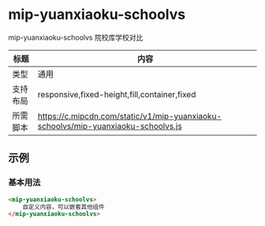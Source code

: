 # mip-yuanxiaoku-schoolvs

mip-yuanxiaoku-schoolvs 院校库学校对比

标题|内容
----|----
类型|通用
支持布局|responsive,fixed-height,fill,container,fixed
所需脚本|https://c.mipcdn.com/static/v1/mip-yuanxiaoku-schoolvs/mip-yuanxiaoku-schoolvs.js

## 示例

### 基本用法
```html
<mip-yuanxiaoku-schoolvs>
    自定义内容，可以嵌套其他组件
</mip-yuanxiaoku-schoolvs>
```


